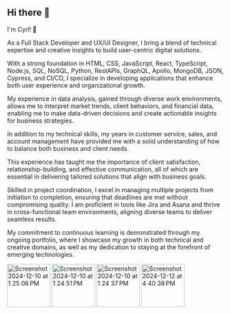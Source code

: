## Hi there 👋
I'm Cyrl! 🖤

As a Full Stack Developer and UX/UI Designer, I bring a blend of technical expertise and creative insights to build user-centric digital solutions. 

With a strong foundation in HTML, CSS, JavaScript, React, TypeScript, Node.js, SQL, NoSQL, Python, RestAPIs, GraphQL, Apollo, MongoDB, JSON, Cypress, and CI/CD, I specialize in developing applications that enhance both user experience and organizational growth. 

My experience in data analysis, gained through diverse work environments, allows me to interpret market trends, client behaviors, and financial data, enabling me to make data-driven decisions and create actionable insights for business strategies.

In addition to my technical skills, my years in customer service, sales, and account management have provided me with a solid understanding of how to balance both business and client needs. 

This experience has taught me the importance of client satisfaction, relationship-building, and effective communication, all of which are essential in delivering tailored solutions that align with business goals.

Skilled in project coordination, I excel in managing multiple projects from initiation to completion, ensuring that deadlines are met without compromising quality. I am proficient in tools like Jira and Asana and thrive in cross-functional team environments, aligning diverse teams to deliver seamless results. 

My commitment to continuous learning is demonstrated through my ongoing portfolio, where I showcase my growth in both technical and creative domains, as well as my dedication to staying at the forefront of emerging technologies.

<img width="100" alt="Screenshot 2024-12-10 at 1 25 06 PM" src="https://github.com/user-attachments/assets/0f15bfac-db9f-41e5-93af-dde0dda6161a">

<img width="100" alt="Screenshot 2024-12-10 at 1 24 51 PM" src="https://github.com/user-attachments/assets/d012a67f-d167-4433-8bec-3fce13f06196">

<img width="100" alt="Screenshot 2024-12-10 at 1 24 37 PM" src="https://github.com/user-attachments/assets/b3753abf-810f-4f59-9648-d5b8e5a766b8">

<img width="100" alt="Screenshot 2024-12-12 at 4 40 38 PM" src="https://github.com/user-attachments/assets/f8ea43a7-a58f-4096-af3a-bf94a6da0e3f">

<!--
**ccasalme/CCasalme** is a ✨ _special_ ✨ repository because its `README.md` (this file) appears on your GitHub profile.

Here are some ideas to get you started:

- 🔭 I’m currently working on ...
- 🌱 I’m currently learning ...
- 👯 I’m looking to collaborate on ...
- 🤔 I’m looking for help with ...
- 💬 Ask me about ...
- 📫 How to reach me: ...
- 😄 Pronouns: ...
- ⚡ Fun fact: ...
-->
